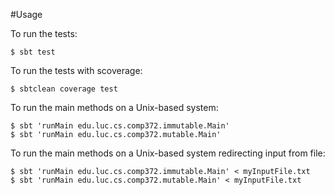 #Usage

To run the tests:

    $ sbt test

To run the tests with scoverage:

    $ sbtclean coverage test

To run the main methods on a Unix-based system:

    $ sbt 'runMain edu.luc.cs.comp372.immutable.Main' 
    $ sbt 'runMain edu.luc.cs.comp372.mutable.Main' 

To run the main methods on a Unix-based system redirecting input from file:

    $ sbt 'runMain edu.luc.cs.comp372.immutable.Main' < myInputFile.txt
    $ sbt 'runMain edu.luc.cs.comp372.mutable.Main' < myInputFile.txt
